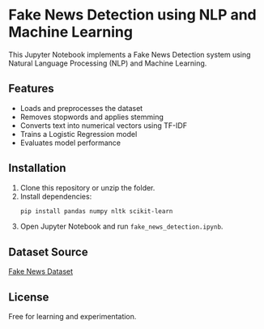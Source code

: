 # Fake News Detection using NLP and Machine Learning

This Jupyter Notebook implements a Fake News Detection system using Natural Language Processing (NLP) and Machine Learning.

## Features
- Loads and preprocesses the dataset
- Removes stopwords and applies stemming
- Converts text into numerical vectors using TF-IDF
- Trains a Logistic Regression model
- Evaluates model performance

## Installation
1. Clone this repository or unzip the folder.
2. Install dependencies:
   ```bash
   pip install pandas numpy nltk scikit-learn
   ```
3. Open Jupyter Notebook and run `fake_news_detection.ipynb`.

## Dataset Source
[Fake News Dataset](https://raw.githubusercontent.com/laxmimerit/fake-real-news-dataset/main/fake_or_real_news.csv)

## License
Free for learning and experimentation.
